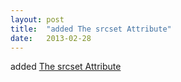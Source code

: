 ```yaml
---
layout: post
title:  "added The srcset Attribute"
date:   2013-02-28
---
```


added [The srcset Attribute](http://www.w3.org/TR/html-srcset/)

